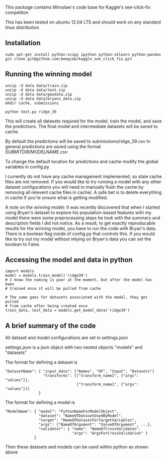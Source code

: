This package contains Miroslaw's code base for Kaggle's see-click-fix competiton

This has been tested on ubuntu 12.04 LTS and should work on any standard
linux distribution

Installation
------------
    sudo apt-get install python-scipy ipython python-sklearn python-pandas
    git clone git@github.com:beegieb/kaggle_see_click_fix.git

Running the winning model
-------------------------
    unzip -d data data/train.zip 
    unzip -d data data/test.zip
    unzip -d data data/geodata.zip
    unzip -d data data/bryans_data.zip
    mkdir cache, submissions

    python test.py ridge_39

This will create all datasets required for the model, train the model, and save
the predictions. The final model and intermediate datasets will be saved to cache.

By default the predictions will be saved to submissions/ridge_39.csv
In general predictions are saved using the format $SUBMITDIR/$MODELNAME.csv

To change the default location for predictions and cache modify the global variables
in config.py

I currently do not have any cache management implemented, so stale cache files
are not removed. If you would like to try running a model with any other dataset
configurations you will need to manually flush the cache by removing all relevent
cache files in cache/. A safe bet is to delete everything in cache if you're unsure
what is getting modified. 

A note on the winning model: 
It was recently discovered that when I started using Bryan's dataset to explore
his population-based features with my model there were some preprocessing steps
he took with the summary and description fields I did not notice. As a result,
to get exactly reproducable results for the winning model, you have to run 
the code with Bryan's data. There is a boolean flag inside of config.py that 
controls this. If you would like to try out my model without relying on Bryan's 
data you can set the boolean to False. 

Accessing the model and data in python
-------------------------------------- 
    import models
    model = models.train_model('ridge39')
    # I know the naming is poor at the moment, but after the model has been 
    # trained once it will be pulled from cache
    
    # The same goes for datasets associated with the model, they get pulled
    # from cache after being created once
    train_data, test_data = models.get_model_data('ridge39')

A brief summary of the code
---------------------------
All dataset and model configurations are set in settings.json

settings.json is a json object with two nested objects "models" and "datasets"

The format for defining a dataset is
```
"DatasetName": { "input_data": ["Names", "Of", "Input", "Datasets"]
                 "transforms": [["transform_name1", {"args": "values"}],
                                ["transform_name1", {"args": "values"}]] 
               }
```
The format for defining a model is
```
"ModelName": { "model": "PythonNameForModelObject", 
               "dataset": "NameOfDatasetUsedByModel",
               "target": "NameOFDatasetForTargetVariables",
               "args": {"NameOfArgument": "ValueOfArgument", ...},
               "validator": { "name": "NameOfCrossValidaton",
                              "args": "ArgsForCrossValidation" }
             }
```                 
Then these datasets and models can be used within python as shown above

